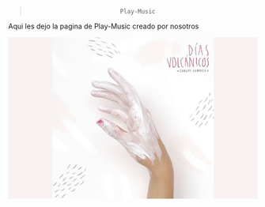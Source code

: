 >                               Play-Music

Aqui les dejo la pagina de Play-Music creado por nosotros 

<img src="img/diasvolcanicos.jpg" alt="">
 
